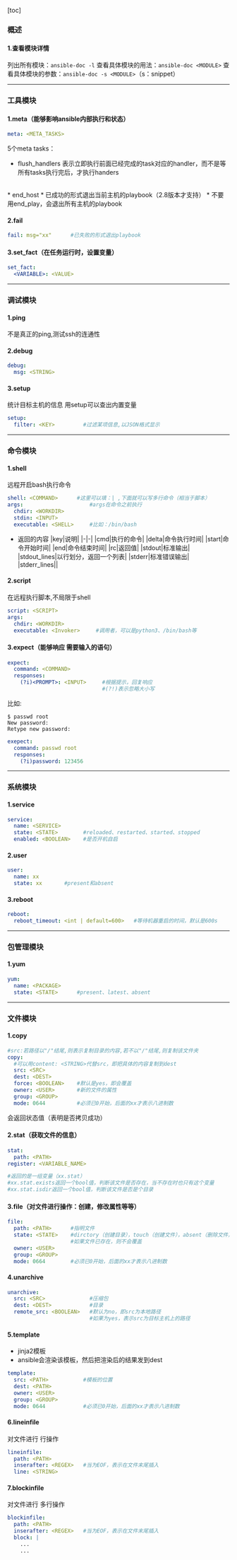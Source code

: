 [toc]

### 概述
#### 1.查看模块详情
列出所有模块：`ansible-doc -l`
查看具体模块的用法：`ansible-doc <MODULE>`
查看具体模块的参数：`ansible-doc -s <MODULE>`（s：snippet）

***

### 工具模块

#### 1.meta（能够影响ansible内部执行和状态）
```yaml
meta: <META_TASKS>
```
5个meta tasks：
* flush_handlers
  表示立即执行前面已经完成的task对应的handler，而不是等所有tasks执行完后，才执行handers
</br>
* end_host
  * 已成功的形式退出当前主机的playbook（2.8版本才支持）
  * 不要用end_play，会退出所有主机的playbook

#### 2.fail
```yaml
fail: msg="xx"      #已失败的形式退出playbook
```

#### 3.set_fact（在任务运行时，设置变量）
```yaml
set_fact:
  <VARIABLE>: <VALUE>
```

***

### 调试模块
#### 1.ping
不是真正的ping,测试ssh的连通性

#### 2.debug
```yaml
debug:
  msg: <STRING>
```

#### 3.setup     
统计目标主机的信息
用setup可以查出内置变量
```yaml
setup:
  filter: <KEY>         #过滤某项信息,以JSON格式显示
```

***
### 命令模块
#### 1.shell     
远程开启bash执行命令
```yaml
shell: <COMMAND>      #这里可以填：| ,下面就可以写多行命令（相当于脚本）
args:                     #args在命令之前执行
  chdir: <WORKDIR>
  stdin: <INPUT>
  executable: <SHELL>     #比如：/bin/bash
```

* 返回的内容
  |key|说明|
  |-|-|
  |cmd|执行的命令|
  |delta|命令执行时间|
  |start|命令开始时间|
  |end|命令结束时间|
  |rc|返回值|
  |stdout|标准输出|
  |stdout_lines|以行划分，返回一个列表|
  |stderr|标准错误输出|
  |stderr_lines||


#### 2.script    
在远程执行脚本,不局限于shell
```yaml
script: <SCRIPT>
args:
  chdir: <WORKDIR>
  executable: <Invoker>     #调用者，可以是python3、/bin/bash等
```

#### 3.expect（能够响应 需要输入的语句）
```yaml
expect:
  command: <COMMAND>
  responses:
    (?i)<PROMPT>: <INPUT>     #根据提示，回复响应
                              #(?!)表示忽略大小写
```
比如:
```shell
$ passwd root
New password:
Retype new password:
```
```yaml
exepect:
  command: passwd root
  responses:
    (?i)password: 123456
```

***

### 系统模块
#### 1.service
```yaml
service:
  name: <SERVICE>
  state: <STATE>        #reloaded、restarted、started、stopped
  enabled: <BOOLEAN>    #是否开机自启
```

#### 2.user
```yaml
user:
  name: xx
  state: xx       #present和absent
```

#### 3.reboot
```yaml
reboot:
  reboot_timeout: <int | default=600>   #等待机器重启的时间，默认是600s   
```

***

### 包管理模块
#### 1.yum
```yaml
yum:
  name: <PACKAGE>
  state: <STATE>      #present、latest、absent
```

***

### 文件模块

#### 1.copy
```yaml
#src:若路径以"/"结尾,则表示复制目录的内容,若不以"/"结尾,则复制该文件夹
copy:
  #可以用content: <STRING>代替src，即把具体的内容复制到dest
  src: <SRC>
  dest: <DEST>  
  force: <BOOLEAN>    #默认是yes，即会覆盖
  owner: <USER>       #新的文件的属性
  group: <GROUP>
  mode: 0644          #必须已0开始，后面的xx才表示八进制数
```
会返回状态值（表明是否拷贝成功）

#### 2.stat（获取文件的信息）
```yaml
stat:
  path: <PATH>
register: <VARIABLE_NAME>     

#返回的是一组变量（xx.stat）
#xx.stat.exists返回一个bool值，判断该文件是否存在，当不存在时也只有这个变量
#xx.stat.isdir返回一个bool值，判断该文件是否是个目录
```

#### 3.file（对文件进行操作：创建，修改属性等等）
```yaml
file:
  path: <PATH>      #指明文件
  state: <STATE>    #dirctory（创建目录），touch（创建文件），absent（删除文件）
                    #如果文件已存在，则不会覆盖
  owner: <USER>
  group: <GROUP>
  mode: 0664        #必须已0开始，后面的xx才表示八进制数
```

#### 4.unarchive
```yaml
unarchive:
  src: <SRC>              #压缩包
  dest: <DEST>            #目录
  remote_src: <BOOLEAN>   #默认为no，即src为本地路径
                          #如果为yes，表示src为目标主机上的路径
```

#### 5.template
* jinja2模板
* ansible会渲染该模板，然后把渲染后的结果发到dest
```yaml
template:
  src: <PATH>           #模板的位置
  dest: <PATH>
  owner: <USER>
  group: <GROUP>
  mode: 0644            #必须已0开始，后面的xx才表示八进制数
```

#### 6.lineinfile
对文件进行 行操作
```yaml
lineinfile:
  path: <PATH>          
  inserafter: <REGEX>   #当为EOF，表示在文件末尾插入
  line: <STRING>
```

#### 7.blockinfile
对文件进行 多行操作
```yaml
blockinfile:
  path: <PATH>
  inserafter: <REGEX>   #当为EOF，表示在文件末尾插入
  block: |
    ...
    ...
```
